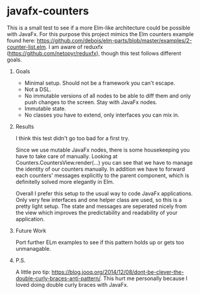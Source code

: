 # javafx-counters

This is a small test to see if a more Elm-like architecture could be possible with JavaFx.
For this purpose this project mimics the Elm counters example found here: https://github.com/debois/elm-parts/blob/master/examples/2-counter-list.elm.
I am aware of reduxfx (https://github.com/netopyr/reduxfx), though this test follows different goals.

1. Goals
   * Minimal setup. Should not be a framework you can't escape.
   * Not a DSL.
   * No immutable versions of all nodes to be able to diff them and only push changes to the screen. Stay with JavaFx nodes.
   * Immutable state.
   * No classes you have to extend, only interfaces you can mix in.
  
2. Results

   I think this test didn't go too bad for a first try.
   
   Since we use mutable JavaFx nodes, there is some housekeeping you have to take care of manually.
   Looking at Counters.CountersView.render(...) you can see that we have to manage the identity of our counters manually.
   In addition we have to forward each counters' messages explicitly to the parent component, which is definitelly solved more elegantly in Elm.
   
   Overall I prefer this setup to the usual way to code JavaFx applications.
   Only very few interfaces and one helper class are used, so this is a pretty light setup.
   The state and messages are seperated nicely from the view which improves the predictability and readability of your application.
   
3. Future Work
   
   Port further ELm examples to see if this pattern holds up or gets too unmanagable.

4. P.S.

   A little pro tip: https://blog.jooq.org/2014/12/08/dont-be-clever-the-double-curly-braces-anti-pattern/.
   This hurt me personally because I loved doing double curly braces with JavaFx.
